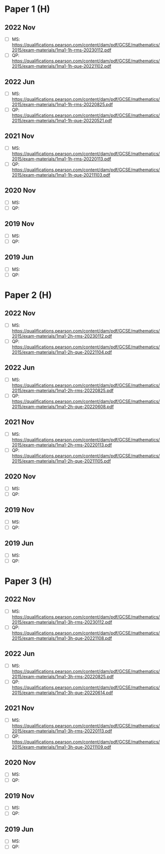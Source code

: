 # Paper 1 (H)

## 2022 Nov
- [ ] MS: https://qualifications.pearson.com/content/dam/pdf/GCSE/mathematics/2015/exam-materials/1ma1-1h-rms-20230112.pdf
- [ ] QP: https://qualifications.pearson.com/content/dam/pdf/GCSE/mathematics/2015/exam-materials/1ma1-1h-que-20221102.pdf

## 2022 Jun
- [ ] MS: https://qualifications.pearson.com/content/dam/pdf/GCSE/mathematics/2015/exam-materials/1ma1-1h-rms-20220825.pdf
- [ ] QP: https://qualifications.pearson.com/content/dam/pdf/GCSE/mathematics/2015/exam-materials/1ma1-1h-que-20220521.pdf

## 2021 Nov
- [ ] MS: https://qualifications.pearson.com/content/dam/pdf/GCSE/mathematics/2015/exam-materials/1ma1-1h-rms-20220113.pdf
- [ ] QP: https://qualifications.pearson.com/content/dam/pdf/GCSE/mathematics/2015/exam-materials/1ma1-1h-que-20211103.pdf

## 2020 Nov
- [ ] MS: 
- [ ] QP:

## 2019 Nov
- [ ] MS: 
- [ ] QP: 

## 2019 Jun
- [ ] MS: 
- [ ] QP: 

# Paper 2 (H)

## 2022 Nov
- [ ] MS: https://qualifications.pearson.com/content/dam/pdf/GCSE/mathematics/2015/exam-materials/1ma1-2h-rms-20230112.pdf
- [ ] QP: https://qualifications.pearson.com/content/dam/pdf/GCSE/mathematics/2015/exam-materials/1ma1-2h-que-20221104.pdf

## 2022 Jun
- [ ] MS: https://qualifications.pearson.com/content/dam/pdf/GCSE/mathematics/2015/exam-materials/1ma1-2h-rms-20220825.pdf
- [ ] QP: https://qualifications.pearson.com/content/dam/pdf/GCSE/mathematics/2015/exam-materials/1ma1-2h-que-20220608.pdf

## 2021 Nov
- [ ] MS: https://qualifications.pearson.com/content/dam/pdf/GCSE/mathematics/2015/exam-materials/1ma1-2h-rms-20220113.pdf
- [ ] QP: https://qualifications.pearson.com/content/dam/pdf/GCSE/mathematics/2015/exam-materials/1ma1-2h-que-20211105.pdf

## 2020 Nov
- [ ] MS: 
- [ ] QP:

## 2019 Nov
- [ ] MS: 
- [ ] QP: 

## 2019 Jun
- [ ] MS: 
- [ ] QP: 

# Paper 3 (H)

## 2022 Nov
- [ ] MS: https://qualifications.pearson.com/content/dam/pdf/GCSE/mathematics/2015/exam-materials/1ma1-3h-rms-20230112.pdf
- [ ] QP: https://qualifications.pearson.com/content/dam/pdf/GCSE/mathematics/2015/exam-materials/1ma1-3h-que-20221108.pdf

## 2022 Jun
- [ ] MS: https://qualifications.pearson.com/content/dam/pdf/GCSE/mathematics/2015/exam-materials/1ma1-3h-rms-20220825.pdf
- [ ] QP: https://qualifications.pearson.com/content/dam/pdf/GCSE/mathematics/2015/exam-materials/1ma1-3h-que-20220614.pdf

## 2021 Nov
- [ ] MS: https://qualifications.pearson.com/content/dam/pdf/GCSE/mathematics/2015/exam-materials/1ma1-3h-rms-20220113.pdf
- [ ] QP: https://qualifications.pearson.com/content/dam/pdf/GCSE/mathematics/2015/exam-materials/1ma1-3h-que-20211109.pdf

## 2020 Nov
- [ ] MS: 
- [ ] QP:

## 2019 Nov
- [ ] MS: 
- [ ] QP: 

## 2019 Jun
- [ ] MS: 
- [ ] QP: 

